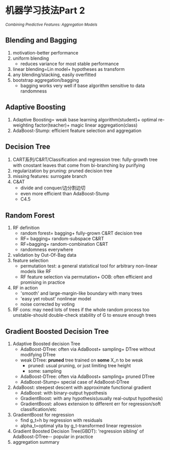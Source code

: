 # 机器学习技法Part 2   

<sub>*Combining Predictive Features: Aggregation Models*</sub>   

## Blending and Bagging
1. motivation-better performance
2. uniform blending
   * reduces variance for most stable performance
3. linear blending=Lin model+ hypotheses as transform
4. any blending/stacking, easily overfitted
5. bootstrap aggregation/bagging
   * bagging works very well if base algorithm sensitive to data randomness
## Adaptive Boosting
1. Adaptive Boosting= weak base learning algorithm(student)+ optimal re-weighting factor(teacher)+ magic linear aggregation(class)
2. AdaBoost-Stump: efficient feature selection and aggregation
## Decision Tree
1. CART系列/C&RT/Classification and regression tree: fully-growth tree with cnostant leaves that come from bi-branching by purifying 
2. regularization by pruning: pruned decision tree
3. missing features: surrogate branch
4. C&AT
   * divide and conquer/边分割边切
   * even more efficient than AdaBoost-Stump
   * C4.5
## Random Forest
1. RF definition
   * random forest= bagging+ fully-grown C&RT decision tree
   * RF= bagging+ random-subspace C&RT
   * RF=bagging+ random-combination C&RT
   * randomness everywhere
2. validation by Out-Of-Bag data
3. feature selection
   * permutation test: a general statistical tool for arbitrary non-linear models like RF
   * RF feature selection via permutation+ OOB: often efficient and promising in practice
4. RF in action
   * 'smooth' and large-margin-like boundary with many trees
   * 'easy yet robust' nonlinear model
   * noise corrected by voting
5. RF cons: may need lots of trees if the whole random process too unstable-should double-check stability of G to ensure enough trees
## Gradient Boosted Decision Tree
1. Adaptive Boosted decision Tree
   * AdaBoost-DTree: often via AdaBoost+ sampling+ DTree without modifying DTree
   * weak DTree: **pruned** tree trained on **some** X_n to be weak
      * pruned: usual pruning, or just limiting tree height
      * some: sampling
   * AdaBoost-DTree: often via AdaBoost+ sampling+ pruned DTree
   * AdaBoost-Stump= special case of AdaBoost-DTree
2. AdaBoost: steepest descent with approximate functional gradient
   * AdaBoost: with binary-output hypothesis
   * GradientBoost: with any hypothesis(usually real-output hypothesis)
   * GradientBoost: allows extension to different err for regression/soft classification/etc
3. GradientBoost for regression
   * find g_t=h by regression with residuals
   * alpha_t=optimal yita by g_t-transformed linear regression
4. Gradient Boosted Decision Tree(GBDT): 'regression sibling' of AdaBoost-DTree-- popular in practice
5. aggregation summary

